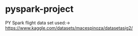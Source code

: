 # pyspark-project
PY Spark
flight data set used:-> https://www.kaggle.com/datasets/macespinoza/datasetasig2/
